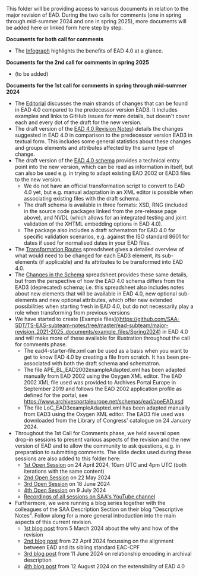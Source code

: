 This folder will be providing access to various documents in relation to the major revision of EAD. During the two calls for comments (one in spring through mid-summer 2024 and one in spring 2025), more documents will be added here or linked form here step by step. 

**Documents for both call for comments**
- The [Infograph](https://github.com/SAA-SDT/TS-EAS-subteam-notes/blob/master/ead-subteam/major-revision_2021-2025_documents/Infograph.pdf) highlights the benefits of EAD 4.0 at a glance.

**Documents for the 2nd call for comments in spring 2025**
- (to be added)

**Documents for the 1st call for comments in spring through mid-summer 2024**
- The [Editorial](https://github.com/SAA-SDT/TS-EAS-subteam-notes/blob/master/ead-subteam/major-revision_2021-2025_documents/Editorial_ChangesInEAD4.0.pdf) discusses the main strands of changes that can be found in EAD 4.0 compared to the predecessor version EAD3. It includes examples and links to GitHub issues for more details, but doesn't cover each and every dot of the draft for the new version.
- The draft version of the [EAD 4.0 Revision Notes](https://github.com/SAA-SDT/TS-EAS-subteam-notes/blob/master/ead-subteam/major-revision_2021-2025_documents/RevisionNotesEAD3toEAD4.0.pdf)) details the changes suggested in EAD 4.0 in comparison to the predecessor version EAD3 in textual form. This includes some general statistics about these changes and groups elements and attributes affected by the same type of change. 
- The draft version of the [EAD 4.0 schema](https://github.com/SAA-SDT/eas-schemas/releases/tag/v0.1.0-alpha) provides a technical entry point into the new version, which can be read as information in itself, but can also be used e.g. in trying to adapt existing EAD 2002 or EAD3 files to the new version.
  - We do not have an official transformation script to convert to EAD 4.0 yet, but e.g. manual adaptation in an XML editor is possible when associating existing files with the draft schema.
  - The draft schema is available in three formats: XSD, RNG (included in the source code packages linked from the pre-release page above), and NVDL (which allows for an integrated testing and joint validation of the XHTML embedding options in EAD 4.0).
  - The package also includes a draft schematron for EAD 4.0 for specific validation scenarios, e.g. against the ISO standard 8601 for dates if used for normalised dates in your EAD files.
- The [Transformation Routes](https://github.com/SAA-SDT/TS-EAS-subteam-notes/blob/master/ead-subteam/major-revision_2021-2025_documents/FromEAD3toEAD4.0_TransformationRoutes.pdf) spreadsheet gives a detailed overview of what would need to be changed for each EAD3 element, its sub-elements (if applicable) and its attributes to be transformed into EAD 4.0.
- The [Changes in the Schema](https://github.com/SAA-SDT/TS-EAS-subteam-notes/blob/master/ead-subteam/major-revision_2021-2025_documents/FromEAD3toEAD4.0_ChangesInTheSchema_Elements.pdf) spreadsheet provides these same details, but from the perspective of how the EAD 4.0 schema differs from the EAD3 (deprecated) schema; i.e. this spreadsheet also includes notes about new elements that will be available in EAD 4.0, new optional sub-elements and new optional attributes, which offer new extended possibilities when starting fresh in EAD 4.0, but do not necessarily play a role when transforming from previous versions
- We have started to create [Example files]((https://github.com/SAA-SDT/TS-EAS-subteam-notes/tree/master/ead-subteam/major-revision_2021-2025_documents/example_files/Spring2024) in EAD 4.0 and will make more of these available for illustration throughout the call for comments phase.
  - The ead4-starter-file.xml can be used as a basis when you want to get to know EAD 4.0 by creating a file from scratch. It has been pre-associated with both the draft schema and schematron.
  - The file APE_BL_EAD2002exampleAdapted.xml has been adapted manually from EAD 2002 using the Oxygen XML editor. The EAD 2002 XML file used was provided to Archives Portal Europe in September 2019 and follows the EAD 2002 application profile as defined for the portal, see https://www.archivesportaleurope.net/schemas/ead/apeEAD.xsd
  - The file LoC_EAD3exampleAdapted.xml has been adapted manually from EAD3 using the Oxygen XML editor. The EAD3 file used was downloaded from the Library of Congress' catalogue on 24 January 2024.
- Throughout the 1st Call for Comments phase, we held several open drop-in sessions to present various aspects of the revision and the new version of EAD and to allow the community to ask questions, e.g. in preparation to submitting comments. The slide decks used during these sessions are also added to this folder here:
  - [1st Open Session](https://github.com/SAA-SDT/TS-EAS-subteam-notes/blob/master/ead-subteam/major-revision_2021-2025_documents/20240424_EAD4CallForComments_Session1.pdf) on 24 April 2024, 10am UTC and 4pm UTC (both iterations with the same content)
  - [2nd Open Session](https://github.com/SAA-SDT/TS-EAS-subteam-notes/blob/master/ead-subteam/major-revision_2021-2025_documents/20240522_EAD4CallForComments_Session2.pdf) on 22 May 2024
  - [3rd Open Session](https://github.com/SAA-SDT/TS-EAS-subteam-notes/blob/master/ead-subteam/major-revision_2021-2025_documents/20240618_EAD4CallForComments_Session3.pdf) on 18 June 2024
  - [4th Open Session](https://github.com/SAA-SDT/TS-EAS-subteam-notes/blob/master/ead-subteam/major-revision_2021-2025_documents/20240709_EAD4CallForComments_Session4.pdf) on 9 July 2024
  - [Recordings of all sessions on SAA's YouTube channel](https://www.youtube.com/c/SocietyofAmericanArchivists/videos)
- Furthermore, we were running a blog series together with the colleagues of the SAA Description Section on their blog "Descriptive Notes". Follow along for a more general introduction into the main aspects of this current revision.
  - [1st blog post](https://saadescription.wordpress.com/2024/03/05/shape-the-future-of-ead-a-call-to-action-part-i/) from 5 March 2024 about the why and how of the revision
  - [2nd blog post](https://saadescription.wordpress.com/2024/04/22/shape-the-future-of-ead-a-call-to-action-part-ii/) from 22 April 2024 focussing on the alignment between EAD and its sibling standard EAC-CPF
  - [3rd blog post](https://saadescription.wordpress.com/2024/06/11/shape-the-future-of-ead-a-call-to-action-part-iii) from 11 June 2024 on relationship encoding in archival description
  - [4th blog post](https://saadescription.wordpress.com/2024/08/12/shape-the-future-of-ead-a-call-to-action-part-iv/) from 12 August 2024 on the extensibility of EAD 4.0
